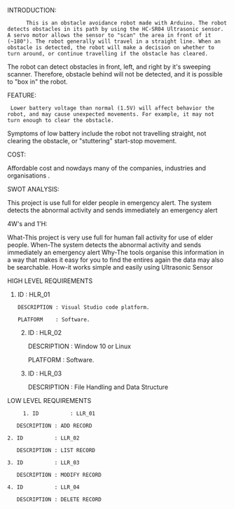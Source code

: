 INTRODUCTION:
        
          This is an obstacle avoidance robot made with Arduino. The robot detects obstacles in its path by using the HC-SR04 Ultrasonic sensor. A servo motor allows the sensor to "scan" the area in front of it (~180°). The robot generally will travel in a straight line. When an obstacle is detected, the robot will make a decision on whether to turn around, or continue travelling if the obstacle has cleared.

The robot can detect obstacles in front, left, and right by it's sweeping scanner. Therefore, obstacle behind will not be detected, and it is possible to "box in" the robot.
 
 FEATURE:
 
     Lower battery voltage than normal (1.5V) will affect behavior the robot, and may cause unexpected movements. For example, it may not turn enough to clear the obstacle.

Symptoms of low battery include the robot not travelling straight, not clearing the obstacle, or "stuttering" start-stop movement.


COST:

  Affordable cost and nowdays many of the companies, industries and organisations .
   
   
SWOT ANALYSIS:
 
 This project is use full for elder people in emergency alert.
The system detects the abnormal activity and sends immediately an emergency alert

4W's and 1'H:

  What-This project is very use full for human fall activity for use of elder people.
When-The system detects the abnormal activity and sends immediately an emergency alert
Why-The tools organise this information in a way that makes it easy for you to find the entires again the data may also be searchable.
How-it works simple and easily using Ultrasonic Sensor

HIGH LEVEL REQUIREMENTS

1. ID          : HLR_01
        
       DESCRIPTION : Visual Studio code platform.
           
       PLATFORM    : Software.
           
    2. ID          : HLR_02
        
       DESCRIPTION : Window 10 or Linux
           
       PLATFORM    : Software.
           
    3. ID          : HLR_03
        
       DESCRIPTION : File Handling and Data Structure
       
       
 LOW LEVEL REQUIREMENTS
 
         1. ID          : LLR_01
        
       DESCRIPTION : ADD RECORD
           
    2. ID          : LLR_02
        
       DESCRIPTION : LIST RECORD
       
    3. ID          : LLR_03
       
       DESCRIPTION : MODIFY RECORD
        
    4. ID          : LLR_04
    
       DESCRIPTION : DELETE RECORD
       

           
